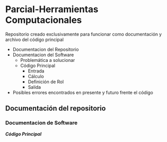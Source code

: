 # Parcial-Herramientas Computacionales
Repositorio creado exclusivamente para funcionar como documentación y archivo del código principal

* Documentacion del Repositorio
* Documentacion del Software
    - Problemática a solucionar
    - Código Principal
        + Entrada
        + Cálculo
        + Definición de Rol
        + Salida
* Posibles errores encontrados en presente y futuro frente el código

## Documentación del repositorio

### Documentacion de Software

**_Código Principal_**


